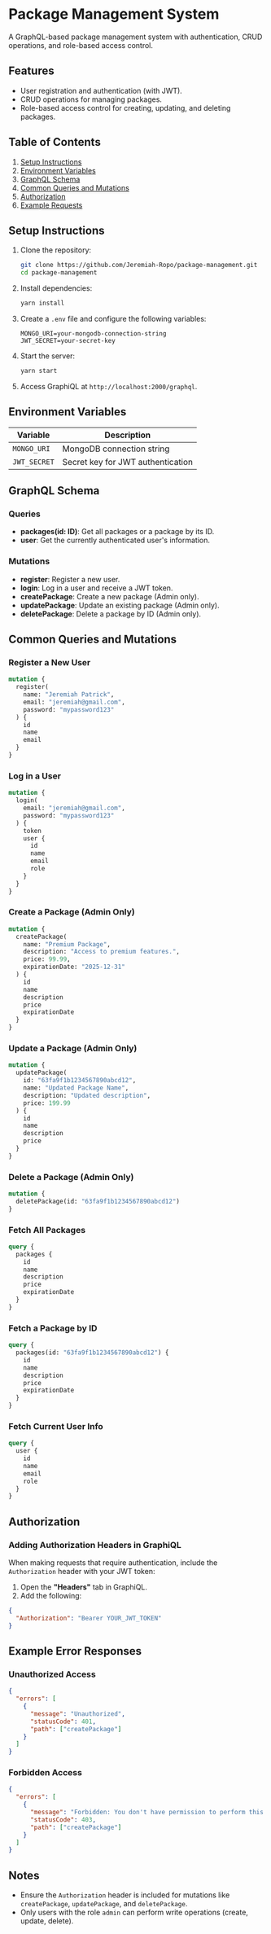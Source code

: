 
# Package Management System

A GraphQL-based package management system with authentication, CRUD operations, and role-based access control.

## Features
- User registration and authentication (with JWT).
- CRUD operations for managing packages.
- Role-based access control for creating, updating, and deleting packages.

## Table of Contents
1. [Setup Instructions](#setup-instructions)
2. [Environment Variables](#environment-variables)
3. [GraphQL Schema](#graphql-schema)
4. [Common Queries and Mutations](#common-queries-and-mutations)
5. [Authorization](#authorization)
6. [Example Requests](#example-requests)

## Setup Instructions
1. Clone the repository:
   ```bash
   git clone https://github.com/Jeremiah-Ropo/package-management.git
   cd package-management
   ```

2. Install dependencies:
   ```bash
   yarn install
   ```

3. Create a `.env` file and configure the following variables:
   ```
   MONGO_URI=your-mongodb-connection-string
   JWT_SECRET=your-secret-key
   ```

4. Start the server:
   ```bash
   yarn start
   ```

5. Access GraphiQL at `http://localhost:2000/graphql`.

## Environment Variables
| Variable       | Description                       |
|----------------|-----------------------------------|
| `MONGO_URI`    | MongoDB connection string         |
| `JWT_SECRET`   | Secret key for JWT authentication |

## GraphQL Schema
### Queries
- **packages(id: ID)**: Get all packages or a package by its ID.
- **user**: Get the currently authenticated user's information.

### Mutations
- **register**: Register a new user.
- **login**: Log in a user and receive a JWT token.
- **createPackage**: Create a new package (Admin only).
- **updatePackage**: Update an existing package (Admin only).
- **deletePackage**: Delete a package by ID (Admin only).

## Common Queries and Mutations

### Register a New User
```graphql
mutation {
  register(
    name: "Jeremiah Patrick",
    email: "jeremiah@gmail.com",
    password: "mypassword123"
  ) {
    id
    name
    email
  }
}
```

### Log in a User
```graphql
mutation {
  login(
    email: "jeremiah@gmail.com",
    password: "mypassword123"
  ) {
    token
    user {
      id
      name
      email
      role
    }
  }
}
```

### Create a Package (Admin Only)
```graphql
mutation {
  createPackage(
    name: "Premium Package",
    description: "Access to premium features.",
    price: 99.99,
    expirationDate: "2025-12-31"
  ) {
    id
    name
    description
    price
    expirationDate
  }
}
```

### Update a Package (Admin Only)
```graphql
mutation {
  updatePackage(
    id: "63fa9f1b1234567890abcd12",
    name: "Updated Package Name",
    description: "Updated description",
    price: 199.99
  ) {
    id
    name
    description
    price
  }
}
```

### Delete a Package (Admin Only)
```graphql
mutation {
  deletePackage(id: "63fa9f1b1234567890abcd12")
}
```

### Fetch All Packages
```graphql
query {
  packages {
    id
    name
    description
    price
    expirationDate
  }
}
```

### Fetch a Package by ID
```graphql
query {
  packages(id: "63fa9f1b1234567890abcd12") {
    id
    name
    description
    price
    expirationDate
  }
}
```

### Fetch Current User Info
```graphql
query {
  user {
    id
    name
    email
    role
  }
}
```

## Authorization

### Adding Authorization Headers in GraphiQL
When making requests that require authentication, include the `Authorization` header with your JWT token:

1. Open the **"Headers"** tab in GraphiQL.
2. Add the following:
```json
{
  "Authorization": "Bearer YOUR_JWT_TOKEN"
}
```

## Example Error Responses

### Unauthorized Access
```json
{
  "errors": [
    {
      "message": "Unauthorized",
      "statusCode": 401,
      "path": ["createPackage"]
    }
  ]
}
```

### Forbidden Access
```json
{
  "errors": [
    {
      "message": "Forbidden: You don't have permission to perform this action.",
      "statusCode": 403,
      "path": ["createPackage"]
    }
  ]
}
```

## Notes
- Ensure the `Authorization` header is included for mutations like `createPackage`, `updatePackage`, and `deletePackage`.
- Only users with the role `admin` can perform write operations (create, update, delete).

